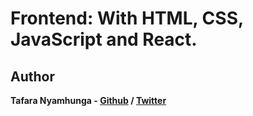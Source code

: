 # Frontend: With HTML, CSS, JavaScript and React.

## Author

**Tafara Nyamhunga - [Github](https://github.com/tafara-n) / [Twitter](https://twitter.com/tafaranyamhunga)**
